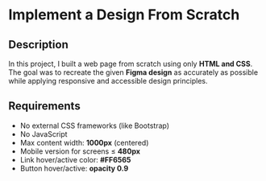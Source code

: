 # Implement a Design From Scratch

## Description
In this project, I built a web page from scratch using only **HTML and CSS**.  
The goal was to recreate the given **Figma design** as accurately as possible while applying responsive and accessible design principles.

## Requirements
- No external CSS frameworks (like Bootstrap)
- No JavaScript
- Max content width: **1000px** (centered)
- Mobile version for screens ≤ **480px**
- Link hover/active color: **#FF6565**
- Button hover/active: **opacity 0.9**


